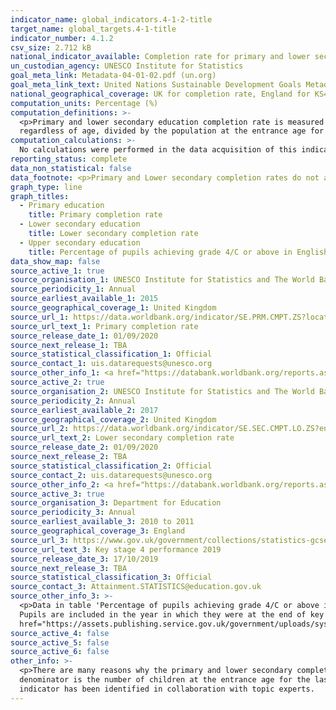 ```yaml
---
indicator_name: global_indicators.4-1-2-title
target_name: global_targets.4-1-title
indicator_number: 4.1.2
csv_size: 2.712 kB
national_indicator_available: Completion rate for primary and lower secondary education is used. For upper secondary education completion rate a proxy for GCSE attainment at KS4 (in state-funded schools) is used.
un_custodian_agency: UNESCO Institute for Statistics
goal_meta_link: Metadata-04-01-02.pdf (un.org)
goal_meta_link_text: United Nations Sustainable Development Goals Metadata 4.1.2
national_geographical_coverage: UK for completion rate, England for KS4 Achievement
computation_units: Percentage (%)
computation_definitions: >-
  <p>Primary and lower secondary education completion rate is measured as the gross intake ratio to the last grade of lower primary/secondary education. It is calculated as the number of new entrants (enrollments minus repeaters) in the last grade of primary/lower secondary education,
  regardless of age, divided by the population at the entrance age for the last grade of primary/lower secondary education.</p><p>GCSE attainment is the percentage of pupils achieving grade 4/C or above in English and maths GCSEs in state-funded schools.</p>
computation_calculations: >-
  No calculations were performed in the data acquisition of this indicator as appropriate data was readily available in the final format specified by this proxy indicator. For insight into the details of potential calculations please refer to the original source methodology information.
reporting_status: complete
data_non_statistical: false
data_footnote: <p>Primary and Lower secondary completion rates do not adjust for students who drop out during the final year of education. Thus this rate is a proxy that should be taken as an upper estimate of the actual completion rate.</p>
graph_type: line
graph_titles:
  - Primary education
    title: Primary completion rate
  - Lower secondary education
    title: Lower secondary completion rate
  - Upper secondary education
    title: Percentage of pupils achieving grade 4/C or above in English and maths GCSEs at the end of key stage 4 ~
data_show_map: false
source_active_1: true
source_organisation_1: UNESCO Institute for Statistics and The World Bank
source_periodicity_1: Annual
source_earliest_available_1: 2015
source_geographical_coverage_1: United Kingdom
source_url_1: https://data.worldbank.org/indicator/SE.PRM.CMPT.ZS?locations=GB
source_url_text_1: Primary completion rate
source_release_date_1: 01/09/2020
source_next_release_1: TBA
source_statistical_classification_1: Official
source_contact_1: uis.datarequests@unesco.org
source_other_info_1: <a href="https://databank.worldbank.org/reports.aspx?source=2&type=metadata&series=SE.PRM.CMPT.ZS">Primary completion rate - methodology</a>
source_active_2: true
source_organisation_2: UNESCO Institute for Statistics and The World Bank
source_periodicity_2: Annual
source_earliest_available_2: 2017
source_geographical_coverage_2: United Kingdom
source_url_2: https://data.worldbank.org/indicator/SE.SEC.CMPT.LO.ZS?end=2018&locations=GB&start=2017&view=chart
source_url_text_2: Lower secondary completion rate
source_release_date_2: 01/09/2020
source_next_release_2: TBA
source_statistical_classification_2: Official
source_contact_2: uis.datarequests@unesco.org
source_other_info_2: <a href="https://databank.worldbank.org/reports.aspx?source=2&type=metadata&series=SE.SEC.CMPT.LO.ZS">Secondary completion rate - methodology</a>
source_active_3: true
source_organisation_3: Department for Education
source_periodicity_3: Annual
source_earliest_available_3: 2010 to 2011
source_geographical_coverage_3: England
source_url_3: https://www.gov.uk/government/collections/statistics-gcses-key-stage-4
source_url_text_3: Key stage 4 performance 2019
source_release_date_3: 17/10/2019
source_next_release_3: TBA
source_statistical_classification_3: Official
source_contact_3: Attainment.STATISTICS@education.gov.uk
source_other_info_3: >-
  <p>Data in table 'Percentage of pupils achieving grade 4/C or above in English and maths GCSEs' in the 'Characteristics summary' in the national characteristics tables document.</p><p>Figures for 2010/11 to 2017/18 are based on final data, figures for 2018/19 are based on revised data.
  Pupils are included in the year in which they were at the end of key stage 4, but figures include entries and achievements by these pupils in previous academic years.</p><p><a
  href="https://assets.publishing.service.gov.uk/government/uploads/system/uploads/attachment_data/file/863129/2019_KS4_Revised_Methodology.pdf">Attainment in KS4 - methodology</a></p>
source_active_4: false
source_active_5: false
source_active_6: false
other_info: >-
  <p>There are many reasons why the primary and lower secondary completion rate can exceed 100 percent - the numerator may include late entrants and overage children who have repeated one or more grades of primary education as well as children who entered school early, while the
  denominator is the number of children at the entrance age for the last grade of primary education.</p> This indicator is being used as an approximation of the UN SDG Indicator. Where possible, we will work to identify or develop UK data to meet the global indicator specification. This
  indicator has been identified in collaboration with topic experts.
---
```

